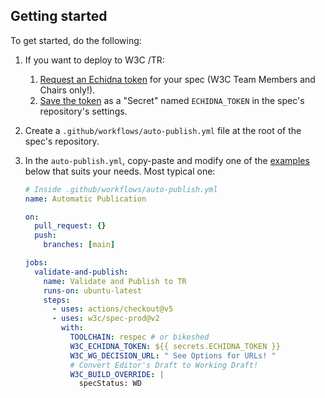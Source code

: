 ## Getting started

To get started, do the following:

1. If you want to deploy to W3C /TR:
   1. [Request an Echidna token][request-token] for your spec (W3C Team Members and Chairs only!).
   1. [Save the token][save-token] as a "Secret" named `ECHIDNA_TOKEN` in the spec's repository's settings.
1. Create a `.github/workflows/auto-publish.yml` file at the root of the spec's repository.
1. In the `auto-publish.yml`, copy-paste and modify one of the [examples](examples.md) below that suits your needs. Most typical one:

   ```yml
   # Inside .github/workflows/auto-publish.yml
   name: Automatic Publication

   on:
     pull_request: {}
     push:
       branches: [main]

   jobs:
     validate-and-publish:
       name: Validate and Publish to TR
       runs-on: ubuntu-latest
       steps:
         - uses: actions/checkout@v5
         - uses: w3c/spec-prod@v2
           with:
             TOOLCHAIN: respec # or bikeshed
             W3C_ECHIDNA_TOKEN: ${{ secrets.ECHIDNA_TOKEN }}
             W3C_WG_DECISION_URL: " See Options for URLs! "
             # Convert Editor's Draft to Working Draft!
             W3C_BUILD_OVERRIDE: |
               specStatus: WD
   ```

[request-token]: https://www.w3.org/Web/publications/register
[save-token]: https://docs.github.com/en/actions/reference/encrypted-secrets#creating-encrypted-secrets-for-a-repository
